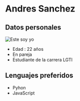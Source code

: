 # Andres Sanchez

## Datos personales

![Este soy yo](/Users/Andres/Desktop/foto)

- Edad : 22 años
- En pareja
- Estudiante de la carrera LGTI

## Lenguajes preferidos

- Pyhon
- JavaScript


